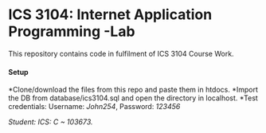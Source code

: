 # ICS 3104: Internet Application Programming -Lab
This repository contains code in fulfilment of ICS 3104 Course Work.
#### Setup
*Clone/download the files from this repo and paste them in htdocs. 
*Import the DB from database/ics3104.sql and open the directory in localhost.
   *Test credentials: Username: _John254_, Password: _123456_

*Student: ICS: C ~ 103673.*

